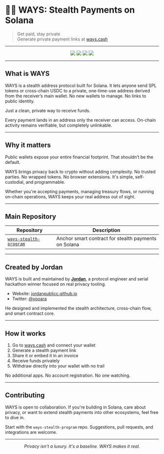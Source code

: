 # 🕵️‍♂️ WAYS: Stealth Payments on Solana

> Get paid, stay private  
> Generate private payment links at [ways.cash](https://ways.cash)

---

<p align="center">
  <img src="https://img.shields.io/badge/Built%20on-Solana-4ca1ff?style=for-the-badge" />
  <img src="https://img.shields.io/badge/Inspired%20by-ERC5564-blueviolet?style=for-the-badge" />
  <img src="https://img.shields.io/badge/Cross%20Chain%20USDC-CCTP-orange?style=for-the-badge" />
  <img src="https://img.shields.io/badge/License-Apache%202.0-blue?style=for-the-badge" />
</p>

---

## What is WAYS

WAYS is a stealth address protocol built for Solana. It lets anyone send SPL tokens or cross-chain USDC to a private, one-time-use address derived from the receiver’s main wallet. No new wallets to manage. No links to public identity.

Just a clean, private way to receive funds.

Every payment lands in an address only the receiver can access. On-chain activity remains verifiable, but completely unlinkable.

---

## Why it matters

Public wallets expose your entire financial footprint. That shouldn’t be the default.

WAYS brings privacy back to crypto without adding complexity. No trusted parties. No wrapped tokens. No browser extensions. It's simple, self-custodial, and programmable.

Whether you're accepting payments, managing treasury flows, or running on-chain operations, WAYS keeps your real address out of sight.

---

## Main Repository

| Repository | Description |
|------------|-------------|
| [`ways-stealth-program`](https://github.com/Ways-Cash/ways-stealth-program) | Anchor smart contract for stealth payments on Solana |

---

## Created by Jordan

WAYS is built and maintained by [**Jordan**](https://x.com/yooara), a protocol engineer and serial hackathon winner focused on real privacy tooling.

- Website: [jordanpublicc.github.io](https://jordanpublicc.github.io)
- Twitter: [@yooara](https://x.com/yooara)

He designed and implemented the stealth architecture, cross-chain flow, and smart contract core.

---

## How it works

1. Go to [ways.cash](https://ways.cash) and connect your wallet
2. Generate a stealth payment link
3. Share it or embed it in an invoice
4. Receive funds privately
5. Withdraw directly into your wallet with no trail

No additional apps. No account registration. No one watching.

---

## Contributing

WAYS is open to collaboration. If you're building in Solana, care about privacy, or want to extend stealth payments into other ecosystems, feel free to dive in.

Start with the `ways-stealth-program` repo. Suggestions, pull requests, and integrations are welcome.

---

<p align="center">
  <i>Privacy isn't a luxury. It's a baseline. WAYS makes it real.</i>
</p>
